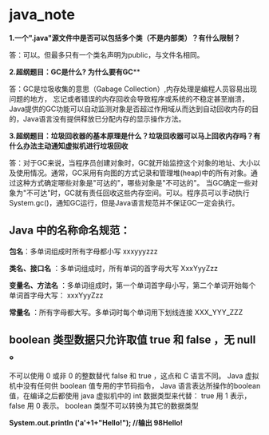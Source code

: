 # java_note
**1.一个".java"源文件中是否可以包括多个类（不是内部类）？有什么限制？**

答：可以。但最多只有一个类名声明为public，与文件名相同。

**2.超纲题目：GC是什么? 为什么要有GC****

答：GC是垃圾收集的意思（Gabage Collection）,内存处理是编程人员容易出现问题的地方，
忘记或者错误的内存回收会导致程序或系统的不稳定甚至崩溃，Java提供的GC功能可以自动监测对象是否超过作用域从而达到自动回收内存的目的，Java语言没有提供释放已分配内存的显示操作方法。

**3.超纲题目：垃圾回收器的基本原理是什么？垃圾回收器可以马上回收内存吗？有什么办法主动通知虚拟机进行垃圾回收**

答：对于GC来说，当程序员创建对象时，GC就开始监控这个对象的地址、大小以及使用情况。通常，GC采用有向图的方式记录和管理堆(heap)中的所有对象。通过这种方式确定哪些对象是"可达的"，哪些对象是"不可达的"。
当GC确定一些对象为"不可达"时，GC就有责任回收这些内存空间。可以。程序员可以手动执行System.gc()，通知GC运行，但是Java语言规范并不保证GC一定会执行。

## Java 中的名称命名规范：

**包名**：多单词组成时所有字母都小写 xxxyyyzzz

**类名、接口名** ：多单词组成时，所有单词的首字母大写 XxxYyyZzz

**变量名、方法名** ：多单词组成时，第一个单词首字母小写，第二个单词开始每个单词首字母大写： xxxYyyZzz

**常量名** ：所有字母都大写。多单词时每个单词用下划线连接 XXX_YYY_ZZZ

## boolean 类型数据只允许取值 true 和 false ，无 null 。

不可以使用 0 或非 0 的整数替代 false 和 true ，这点和 C 语言不同。
Java 虚拟机中没有任何供 boolean 值专用的字节码指令， Java 语言表达所操作的boolean 值，在编译之后都使用 java 虚拟机中的 int 数据类型来代替： true 用 1 表示， false
用 0 表示。
boolean 类型不可以转换为其它的数据类型

**System.out.println ('a'+1+"Hello!"); //输出 98Hello!**
